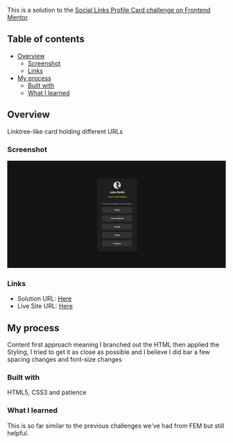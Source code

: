 This is a solution to the [Social Links Profile Card challenge on Frontend Mentor](https://www.frontendmentor.io/challenges/social-links-profile-UG32l9m6dQ/).

## Table of contents

- [Overview](#overview)
  - [Screenshot](#screenshot)
  - [Links](#links)
- [My process](#my-process)
  - [Built with](#built-with)
  - [What I learned](#what-i-learned)

## Overview

Linktree-like card holding different URLs

### Screenshot

![](/images/image.png)

### Links

- Solution URL: [Here](https://github.com/TheWraithDev/social-links-profile-card)
- Live Site URL: [Here](https://thewraithdev.github.io/social-links-profile-card/)

## My process

Content first approach meaning I branched out the HTML then applied the Styling, I tried to get it as close as possible and I believe I did bar a few spacing changes and font-size changes

### Built with

HTML5, CSS3 and patience

### What I learned

This is so far similar to the previous challenges we've had from FEM but still helpful.
